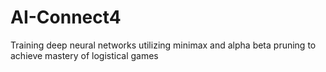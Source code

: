 # AI-Connect4
Training deep neural networks utilizing minimax and alpha beta pruning to achieve mastery of logistical games
